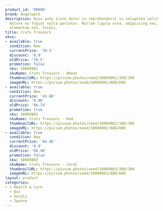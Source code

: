 ```yaml
---
product_id: '00098'
brand: Angelwalk
description: Duis aute irure dolor in reprehenderit in voluptate velit esse cillum
  dolore eu fugiat nulla pariatur. Nullam ligula urna, adipiscing nec, iaculis ut,
  elementum non, turpis.
title: Cruts Trousers
skus:
- available: true
  condition: New
  currentPrice: '70.5'
  discount: '0.0'
  oldPrice: '70.5'
  promotion: false
  sku: S0009801
  skuName: Cruts Trousers - Wheat
  thumbnailURL: https://picsum.photos/seed/S0009801/300/300
  imageURL: https://picsum.photos/seed/S0009801/600/600
- available: true
  condition: New
  currentPrice: '43.88'
  discount: '0.06'
  oldPrice: '46.74'
  promotion: true
  sku: S0009802
  skuName: Cruts Trousers - Red
  thumbnailURL: https://picsum.photos/seed/S0009802/300/300
  imageURL: https://picsum.photos/seed/S0009802/600/600
- available: true
  condition: New
  currentPrice: '66.46'
  discount: '0.0'
  oldPrice: '66.46'
  promotion: false
  sku: S0009803
  skuName: Cruts Trousers - Coral
  thumbnailURL: https://picsum.photos/seed/S0009803/300/300
  imageURL: https://picsum.photos/seed/S0009803/600/600
layout: product
categories:
- - Health & Care
  - Qux
  - Garply
  - Iponno
---
```

